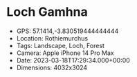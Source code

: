 # Loch Gamhna

- GPS: 57.1414,-3.830519444444444
- Location: Rothiemurchus
- Tags: Landscape, Loch, Forest
- Camera: Apple iPhone 14 Pro Max
- Date: 2023-03-18T17:29:34.000+00:00
- Dimensions: 4032x3024

